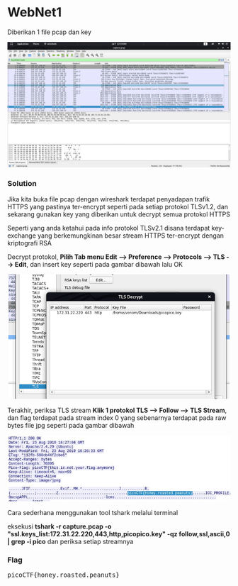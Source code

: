<h1><b>WebNet1</b></h1>
<p>Diberikan 1 file pcap dan key</p>
<p align="center">
  <img src="https://github.com/enomarozi/CTF-Writeup/blob/master/Wireshark/Images/WebNet2.jpg">
</p>
<h3><b>Solution</b></h3>
<p>Jika kita buka file pcap dengan wireshark terdapat penyadapan trafik HTTPS yang pastinya ter-encrypt seperti pada setiap protokol TLSv1.2, dan sekarang gunakan key yang diberikan untuk decrypt semua protokol HTTPS</p>
<p>Seperti yang anda ketahui pada info protokol TLSv2.1 disana terdapat key-exchange yang berkemungkinan besar stream HTTPS ter-encrypt dengan kriptografi RSA</p>
<p>Decrypt protokol, <b>Pilih Tab menu Edit --> Preference --> Protocols --> TLS --> Edit</b>, dan insert key seperti pada gambar dibawah lalu OK</p>
<p align="center">
  <img width='500' src="https://github.com/enomarozi/CTF-Writeup/blob/master/Wireshark/Images/WebNet0_3.jpg">
</p>
<p>Terakhir, periksa TLS stream <b>Klik 1 protokol TLS --> Follow --> TLS Stream</b>, dan flag terdapat pada stream index 0 yang sebenarnya terdapat pada raw bytes file jpg seperti pada gambar dibawah<p>
<p align="center">
  <img src="https://github.com/enomarozi/CTF-Writeup/blob/master/Wireshark/Images/WebNet1.jpg">
</p>
<p>Cara sederhana menggunakan tool tshark melalui terminal</p> 
<p>eksekusi <b>tshark -r capture.pcap -o "ssl.keys_list:172.31.22.220,443,http,picopico.key" -qz follow,ssl,ascii,0 | grep -i pico</b> dan periksa setiap streamnya</p>
<h3><b>Flag</b></h3>
<pre>
picoCTF{honey.roasted.peanuts}
</pre>
